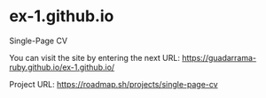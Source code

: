 # ex-1.github.io
Single-Page CV

You can visit the site by entering the next URL:
https://guadarrama-ruby.github.io/ex-1.github.io/

Project URL:
https://roadmap.sh/projects/single-page-cv